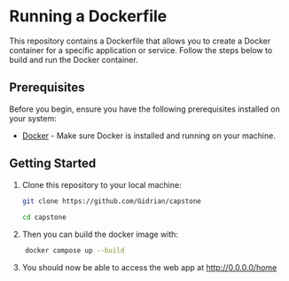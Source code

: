 # Running a Dockerfile

This repository contains a Dockerfile that allows you to create a Docker container for a specific application or service. Follow the steps below to build and run the Docker container.

## Prerequisites

Before you begin, ensure you have the following prerequisites installed on your system:

- [Docker](https://www.docker.com/get-started) - Make sure Docker is installed and running on your machine.

## Getting Started

1. Clone this repository to your local machine:

   ```bash
   git clone https://github.com/Gidrian/capstone
  
   cd capstone
   ```

2. Then you can build the docker image with:
```bash
    docker compose up --build
```

3. You should now be able to access the web app at http://0.0.0.0/home